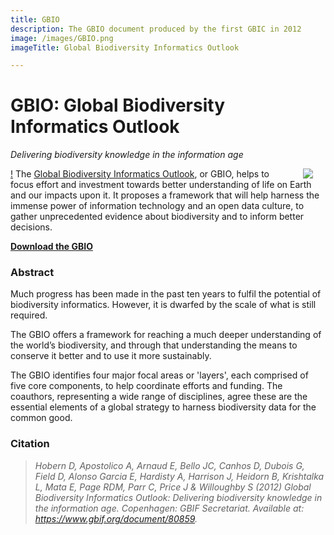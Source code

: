 ```yaml
---
title: GBIO
description: The GBIO document produced by the first GBIC in 2012
image: /images/GBIO.png
imageTitle: Global Biodiversity Informatics Outlook

---
```

# GBIO: Global Biodiversity Informatics Outlook

_Delivering biodiversity knowledge in the information age_

[!<img align="right" hspace="20" src="/images/GBIO-cover-thumb.jpg">](https://assets.ctfassets.net/uo17ejk9rkwj/7Kj8EyXDwW2IUWKk2WYOaE/85947f585b9c6255c9b72b9325ba44b6/GBIO.pdf) The [Global Biodiversity Informatics Outlook](https://www.gbif.org/document/80859), or GBIO, helps to focus effort and investment towards better understanding of life on Earth and our impacts upon it. It proposes a framework that will help harness the immense power of information technology and an open data culture, to gather unprecedented evidence about biodiversity and to inform better decisions.

[**Download the GBIO**](https://assets.ctfassets.net/uo17ejk9rkwj/7Kj8EyXDwW2IUWKk2WYOaE/85947f585b9c6255c9b72b9325ba44b6/GBIO.pdf)

### Abstract

Much progress has been made in the past ten years to fulfil the potential of biodiversity informatics. However, it is dwarfed by the scale of what is still required.

The GBIO offers a framework for reaching a much deeper understanding of the world’s biodiversity, and through that understanding the means to conserve it better and to use it more sustainably.

The GBIO identifies four major focal areas or 'layers', each comprised of five core components, to help coordinate efforts and funding. The coauthors, representing a wide range of disciplines, agree these are the essential elements of a global strategy to harness biodiversity data for the common good.

### Citation

> *Hobern D, Apostolico A, Arnaud E, Bello JC, Canhos D, Dubois G, Field D, Alonso Garcia E, Hardisty A, Harrison J, Heidorn B, Krishtalka L, Mata E, Page RDM, Parr C, Price J & Willoughby S (2012) Global Biodiversity Informatics Outlook: Delivering biodiversity knowledge in the information age. Copenhagen: GBIF Secretariat. Available at: https://www.gbif.org/document/80859.*